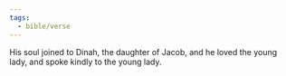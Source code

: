 ```yaml
---
tags:
  - bible/verse
---
```

His soul joined to Dinah, the daughter of Jacob, and he loved the young lady, and spoke kindly to the young lady.